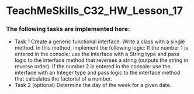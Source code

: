 # TeachMeSkills_C32_HW_Lesson_17
### The following tasks are implemented here:
- Task 1
Create a generic functional interface.
Write a class with a single method.
In this method, implement the following logic:
If the number 1 is entered in the console: use the interface with a String type and pass logic to the interface method that reverses a string (outputs the string in reverse order).
If the number 2 is entered in the console: use the interface with an Integer type and pass logic to the interface method that calculates the factorial of a number.
- Task 2 (optional)
Determine the day of the week for a given date.
